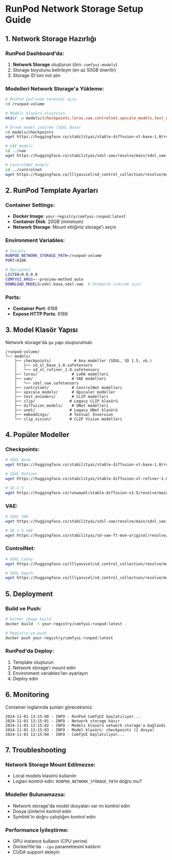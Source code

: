 # RunPod Network Storage Setup Guide

## 1. Network Storage Hazırlığı

### RunPod Dashboard'da:
1. **Network Storage** oluşturun (örn: `comfyui-models`)
2. Storage boyutunu belirleyin (en az 50GB önerilir)
3. Storage ID'sini not alın

### Modelleri Network Storage'a Yükleme:
```bash
# RunPod pod'unda terminal açın
cd /runpod-volume

# Models klasörü oluşturun
mkdir -p models/{checkpoints,loras,vae,controlnet,upscale_models,text_encoders,clip,diffusion_models,unet,embeddings,clip_vision}

# Örnek model indirme (SDXL Base)
cd models/checkpoints
wget https://huggingface.co/stabilityai/stable-diffusion-xl-base-1.0/resolve/main/sd_xl_base_1.0.safetensors

# VAE modeli
cd ../vae
wget https://huggingface.co/stabilityai/sdxl-vae/resolve/main/sdxl_vae.safetensors

# ControlNet modeli
cd ../controlnet
wget https://huggingface.co/lllyasviel/sd_control_collection/resolve/main/diffusers_xl_canny_mid.safetensors
```

## 2. RunPod Template Ayarları

### Container Settings:
- **Docker Image**: `your-registry/comfyui-runpod:latest`
- **Container Disk**: 20GB (minimum)
- **Network Storage**: Mount ettiğiniz storage'ı seçin

### Environment Variables:
```bash
# Zorunlu
RUNPOD_NETWORK_STORAGE_PATH=/runpod-volume
PORT=8188

# Opsiyonel
LISTEN=0.0.0.0
COMFYUI_ARGS=--preview-method auto
DOWNLOAD_MODELS=sdxl-base,sdxl-vae  # Otomatik indirme için
```

### Ports:
- **Container Port**: 8188
- **Expose HTTP Ports**: 8188

## 3. Model Klasör Yapısı

Network storage'da şu yapı oluşturulmalı:
```
/runpod-volume/
└── models/
    ├── checkpoints/          # Ana modeller (SDXL, SD 1.5, vb.)
    │   ├── sd_xl_base_1.0.safetensors
    │   └── sd_xl_refiner_1.0.safetensors
    ├── loras/               # LoRA modelleri
    ├── vae/                 # VAE modelleri
    │   └── sdxl_vae.safetensors
    ├── controlnet/          # ControlNet modelleri
    ├── upscale_models/      # Upscaler modeller
    ├── text_encoders/       # CLIP modelleri
    ├── clip/               # Legacy CLIP klasörü
    ├── diffusion_models/    # UNet modelleri
    ├── unet/               # Legacy UNet klasörü
    ├── embeddings/         # Textual Inversion
    └── clip_vision/        # CLIP Vision modelleri
```

## 4. Popüler Modeller

### Checkpoints:
```bash
# SDXL Base
wget https://huggingface.co/stabilityai/stable-diffusion-xl-base-1.0/resolve/main/sd_xl_base_1.0.safetensors

# SDXL Refiner
wget https://huggingface.co/stabilityai/stable-diffusion-xl-refiner-1.0/resolve/main/sd_xl_refiner_1.0.safetensors

# SD 1.5
wget https://huggingface.co/runwayml/stable-diffusion-v1-5/resolve/main/v1-5-pruned-emaonly.safetensors
```

### VAE:
```bash
# SDXL VAE
wget https://huggingface.co/stabilityai/sdxl-vae/resolve/main/sdxl_vae.safetensors

# SD 1.5 VAE
wget https://huggingface.co/stabilityai/sd-vae-ft-mse-original/resolve/main/vae-ft-mse-840000-ema-pruned.safetensors
```

### ControlNet:
```bash
# SDXL Canny
wget https://huggingface.co/lllyasviel/sd_control_collection/resolve/main/diffusers_xl_canny_mid.safetensors

# SDXL Depth
wget https://huggingface.co/lllyasviel/sd_control_collection/resolve/main/diffusers_xl_depth_mid.safetensors
```

## 5. Deployment

### Build ve Push:
```bash
# Docker image build
docker build -t your-registry/comfyui-runpod:latest .

# Registry'ye push
docker push your-registry/comfyui-runpod:latest
```

### RunPod'da Deploy:
1. Template oluşturun
2. Network storage'ı mount edin
3. Environment variables'ları ayarlayın
4. Deploy edin

## 6. Monitoring

Container loglarında şunları göreceksiniz:
```
2024-11-01 13:15:00 - INFO - RunPod ComfyUI başlatılıyor...
2024-11-01 13:15:01 - INFO - Network storage hazır
2024-11-01 13:15:02 - INFO - Models klasörü network storage'a bağlandı
2024-11-01 13:15:03 - INFO - Model klasörü: checkpoints (2 dosya)
2024-11-01 13:15:04 - INFO - ComfyUI başlatılıyor...
```

## 7. Troubleshooting

### Network Storage Mount Edilmezse:
- Local models klasörü kullanılır
- Logları kontrol edin: `RUNPOD_NETWORK_STORAGE_PATH` doğru mu?

### Modeller Bulunamazsa:
- Network storage'da model dosyaları var mı kontrol edin
- Dosya izinlerini kontrol edin
- Symlink'in doğru çalıştığını kontrol edin

### Performance İyileştirme:
- GPU instance kullanın (CPU yerine)
- Dockerfile'da `--cpu` parametresini kaldırın
- CUDA support ekleyin